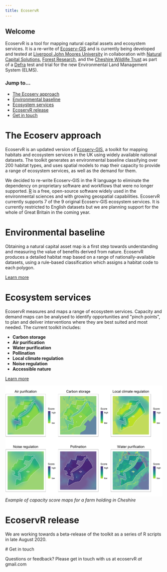 ```yaml
---
title: EcoservR
---
```


## Welcome
EcoservR is a tool for mapping natural capital assets and ecosystem services. It is a re-write of [Ecoserv-GIS](https://www.nature.scot/snh-research-report-954-ecoserv-gis-v33-toolkit-mapping-ecosystem-services-gb-scale) and is currently being developed and tested at [Liverpool John Moores University](https://www.ljmu.ac.uk/) in collaboration with [Natural Capital Solutions](http://www.naturalcapitalsolutions.co.uk/), [Forest Research](forestresearch.gov.uk/), and the [Cheshire Wildlife Trust](https://www.cheshirewildlifetrust.org.uk/) as part of a [Defra](https://www.gov.uk/government/organisations/department-for-environment-food-rural-affairs) test and trial for the new Environmental Land Management System (ELMS).

### Jump to...

+ [The Ecoserv approach](#the-ecoserv-approach)
+ [Environmental baseline](#environmental-baseline)
+ [Ecosystem services](#ecosystem-services)
+ [EcoservR release](#ecoservr-release)
+ [Get in touch](#get-in-touch)


<div display="block" class="row-full" id="about" markdown="1">
  <div class="main-content" markdown="1">

# The Ecoserv approach

EcoservR is an updated version of [Ecoserv-GIS](https://www.nature.scot/snh-research-report-954-ecoserv-gis-v33-toolkit-mapping-ecosystem-services-gb-scale), a toolkit for mapping habitats and ecosystem services in the UK using widely available national datasets. The toolkit generates an environmental baseline classifying over 200 habitat types, and uses spatial models to map their capacity to provide a range of ecosystem services, as well as the demand for them.

We decided to re-write Ecoserv-GIS in the R language to eliminate the dependency on proprietary software and workflows that were no longer supported. [R](https://www.r-project.org/) is a free, open-source software widely used in the environmental sciences and with growing geospatial capabilities. EcoservR currently supports 7 of the 9 original Ecoserv-GIS ecosystem services. It is currently restricted to English datasets but we are planning support for the whole of Great Britain in the coming year. 

  </div>
</div>

<div display="block" class="row-full-img-right" id="baseline" markdown="1">
   <div class="main-content-right" markdown="1">
   
# Environmental baseline

Obtaining a natural capital asset map is a first step towards understanding and measuring the value of benefits derived from nature. EcoservR produces a detailed habitat map based on a range of nationally-available datasets, using a rule-based classification which assigns a habitat code to each polygon. 


<a class="linkbutton" href="{{ site.github.url }}/basemap"> Learn more </a>

  </div>
</div>

<div display="block" class="row-full-img-left" id="services" markdown="1">
  <div class="main-content-left" markdown="1">

# Ecosystem services

EcoservR measures and maps a range of ecosystem services. Capacity and demand maps can be analysed to identify opportunities and "pinch points", to plan and deliver interventions where they are best suited and most needed. The current toolkit includes:

+ __Carbon storage__
+ __Air purification__
+ __Water purification__
+ __Pollination__
+ __Local climate regulation__
+ __Noise regulation__
+ __Accessible nature__

<a class="linkbutton" href="{{ site.github.url }}/ecoservices"> Learn more </a>

  </div>
</div>

 ![services](img/sample_services.png)
 *Example of capacity score maps for a farm holding in Cheshire*


# EcoservR release

We are working towards a beta-release of the toolkit as a series of R scripts in late August 2020. 


<div display="block" class="row-full" id="contact" markdown="1">
  <div class="main-content" markdown="1">
# Get in touch

Questions or feedback? Please get in touch with us at ecoservR *at* gmail.com

</div>
</div>
